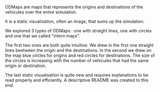ODMaps are maps that represents the origins and destinations of the vehicules over the entire simulation.

It is a static visualisation, often an image, that sums up the simulation.

We explored 3 types of ODMaps : one with straight lines, one with circles and one that we called "intern maps".

The first two ones are both quite intuitive. We drew in the first one straight lines beetween the origin and the destinations. In the second we drew on the map blue circles for origins and red circles for destinations. The size of the circles is increasing with the number of vehicules that had the same origin or destination.

The last static visualisation is quite new and requires explanations to be read properly and efficiently. A descriptive README was created to this end.
